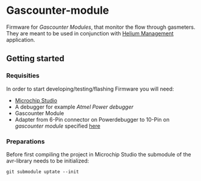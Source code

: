 # Gascounter-module
Firmware for *Gascounter Modules*, that monitor the flow through gasmeters. They are meant to be used in conjunction with [Helium Management](https://github.com/SampleEnvironment/Helium-Management) application.

## Getting started
### Requisities
In order to start developing/testing/flashing Firmware you will need: 
- [Microchip Studio](https://www.microchip.com/en-us/tools-resources/develop/microchip-studio)
- A debugger for example *Atmel Power debugger*
- Gascounter Module
- Adapter from 6-Pin connector on Powerdebugger to 10-Pin on *gascounter module* specified [here](https://user-images.githubusercontent.com/85115389/188656912-2c82639d-4e30-490b-87a6-de65de5cbdc6.jpg)



### Preparations
Before first compiling the project in Microchip Studio the submodule of the avr-library needs to be initialized:
```
git submodule uptate --init
```






